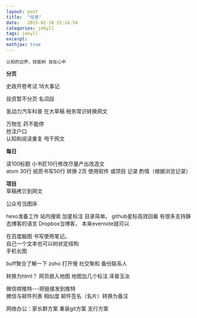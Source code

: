 ```yaml
---
layout: post
title:  "任务"
date:   2015-02-10 15:14:54
categories: jekyll
tags: jekyll
excerpt:
mathjax: true
---  
```



    认知的边界，技能树 自在心中  

**分页**  

史政开卷考试 18大事记  

投资暂不分页 名词段  

氢动力汽车科普 在大草稿
税务常识转换网文  

万物生 药不能停  
抢注户口  
认知和阅读重复  甩干网文    

**每日**  

读100标题
小书匠10行修改尽量产出改造文  
atom 30行
纸质书写50行 转换 2页
使用软件 或项目 记录 酌情（根据浏览记录）

**项目**  
草稿拷贝到网文  

公众号当图床  


hexo准备工作 站内搜索  加星标注 目录简单。
github星标高效回看 有很多支持静态博客的语言
Dropbox当博客， 本来evernote就可以  

在百度脑图 书写使用笔记。  
自己一个文本也可以树状定结构  
手机长图  

buff聚合了解一下
zoho 打开慢 社交聚和 备份联系人

转换为html？
网页嵌入地图 地图加几个标注
泽普玉汝

微信绑推特---把链接发到推特  
微信与邮件列表 相似度
邮件签名（名片）转换为备注  

网络办公：家长群方案 重装git方案 支行方案
